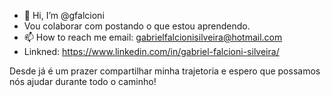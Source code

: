 - 👋 Hi, I’m @gfalcioni
-  Vou colaborar com postando o que estou aprendendo.
- 📫 How to reach me email: gabrielfalcionisilveira@hotmail.com
- Linkned: https://www.linkedin.com/in/gabriel-falcioni-silveira/

Desde já é um prazer compartilhar minha trajetoria e espero que possamos nós ajudar durante todo o caminho!
